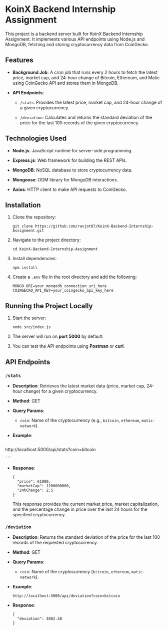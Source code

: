 
# KoinX Backend Internship Assignment

This project is a backend server built for KoinX Backend Internship Assignment. It implements various API endpoints using Node.js and MongoDB, fetching and storing cryptocurrency data from CoinGecko.

## Features

-   **Background Job**: A cron job that runs every 2 hours to fetch the latest price, market cap, and 24-hour change of Bitcoin, Ethereum, and Matic using CoinGecko API and stores them in MongoDB.

        
-   **API Endpoints**:
    
    -   `/stats`: Provides the latest price, market cap, and 24-hour change of a given cryptocurrency.

            
    -   `/deviation`: Calculates and returns the standard deviation of the price for the last 100 records of the given cryptocurrency.
        
            

## Technologies Used

-   **Node.js**: JavaScript runtime for server-side programming.
    

        
-   **Express.js**: Web framework for building the REST APIs.
    

-   **MongoDB**: NoSQL database to store cryptocurrency data.

        
-   **Mongoose**: ODM library for MongoDB interactions.
    

        
-   **Axios**: HTTP client to make API requests to CoinGecko.
    

        

    

## Installation

1.  Clone the repository:
    
    ```
    git clone https://github.com/ravjot07/KoinX-Backend-Internship-Assignment.git
    ```
    
2.  Navigate to the project directory:
    
    ```
    cd KoinX-Backend-Internship-Assignment
    ```
    
3.  Install dependencies:
    
    ```
    npm install
    ```
    
4.  Create a `.env` file in the root directory and add the following:
    
    ```
    MONGO_URI=your_mongodb_connection_uri_here
    COINGECKO_API_KEY=your_coingecko_api_key_here
    ```
    

## Running the Project Locally

1.  Start the server:
    
    ```
    node src/index.js
    ```
    
2.  The server will run on **port 5000** by default.
    
3.  You can test the API endpoints using **Postman** or **curl**.
    

## API Endpoints

### `/stats`

-   **Description**: Retrieves the latest market data (price, market cap, 24-hour change) for a given cryptocurrency.
    
-   **Method**: GET
    
-   **Query Params**:
    
    -   `coin`: Name of the cryptocurrency (e.g., `bitcoin`, `ethereum`, `matic-network`).
        
-   **Example**:
    
    ```
http://localhost:5000/api/stats?coin=bitcoin

    ```
    
-   **Response**:
    
    ```
    {
      "price": 61000,
      "marketCap": 1200000000,
      "24hChange": 2.5
    }
    ```
    
    This response provides the current market price, market capitalization, and the percentage change in price over the last 24 hours for the specified cryptocurrency.
    

### `/deviation`

-   **Description**: Returns the standard deviation of the price for the last 100 records of the requested cryptocurrency.
    
-   **Method**: GET
    
-   **Query Params**:
    
    -   `coin`: Name of the cryptocurrency (`bitcoin`, `ethereum`, `matic-network`).
        
-   **Example**:
    
    ```
    http://localhost:5000/api/deviation?coin=bitcoin

    ```
    
-   **Response**:
    
    ```
    {
      "deviation": 4082.48
    }
    ```
    
    